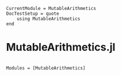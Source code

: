 ```@meta
CurrentModule = MutableArithmetics
DocTestSetup = quote
    using MutableArithmetics
end
```

# MutableArithmetics.jl

```@index
```

```@autodocs
Modules = [MutableArithmetics]
```
